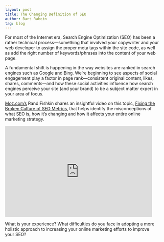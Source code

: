 ```yaml
---
layout: post
title: The Changing Definition of SEO
author: Bart Raboin
tag: blog
---
```


For most of the Internet era, Search Engine Optimization (SEO) has been a rather technical process—something that involved your copywriter and your web developer to assign the proper meta tags within the site code, as well as add the right number of keywords/phrases into the content of your web page.

A fundamental shift is happening in the way websites are ranked in search engines such as Google and Bing. We’re beginning to see aspects of social engagement play a factor in page rank—consistent original content, likes, shares, comments—and how these social activities influence how search engines perceive your site (and your brand) to be a subject matter expert in your area of focus.

[Moz.com’s](http://moz.com/) Rand Fishkin shares an insightful video on this topic, [Fixing the Broken Culture of SEO Metrics](http://moz.com/blog/fixing-the-broken-culture-of-seo-metrics-whiteboard-friday), that helps identify the misconceptions of what SEO is, how it’s changing and how it affects your entire online marketing strategy.

<iframe class="wistia_embed" name="wistia_embed" src="http://fast.wistia.net/embed/iframe/5rrd1e9qyn?version=v1&videoWidth=600&videoHeight=338&volumeControl=true&playerColor=2299db&plugin%5Bsocialbar-v1%5D%5Bbuttons%5D=embed-twitter-facebook&canonicalUrl=http%3A%2F%2Fmoz.com%2Fblog%2Ffixing-the-broken-culture-of-seo-metrics-whiteboard-friday&canonicalTitle=Fixing%20the%20Broken%20Culture%20of%20SEO%20Metrics%20-%20Whiteboard%20Friday%20-%20Moz" allowtransparency="true" frameborder="0" scrolling="no" width="480" height="296"></iframe>

What is your experience? What difficulties do you face in adopting a more holistic approach to increasing your online marketing efforts to improve your SEO?
